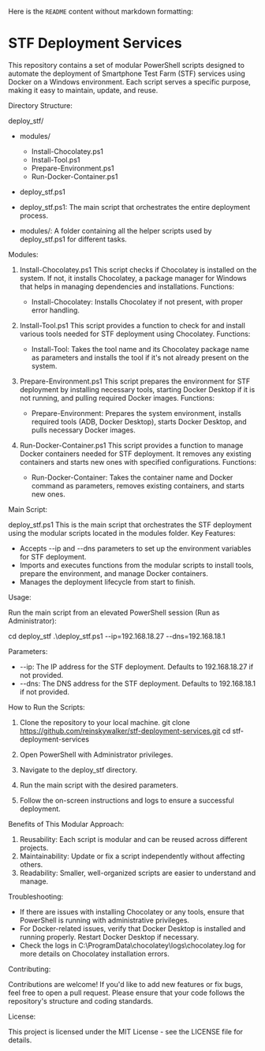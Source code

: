 Here is the `README` content without markdown formatting:

# STF Deployment Services

This repository contains a set of modular PowerShell scripts designed to automate the deployment of Smartphone Test Farm (STF) services using Docker on a Windows environment. Each script serves a specific purpose, making it easy to maintain, update, and reuse.

Directory Structure:

deploy_stf/
- modules/
  - Install-Chocolatey.ps1
  - Install-Tool.ps1
  - Prepare-Environment.ps1
  - Run-Docker-Container.ps1
- deploy_stf.ps1

- deploy_stf.ps1: The main script that orchestrates the entire deployment process.
- modules/: A folder containing all the helper scripts used by deploy_stf.ps1 for different tasks.

Modules:

1. Install-Chocolatey.ps1
   This script checks if Chocolatey is installed on the system. If not, it installs Chocolatey, a package manager for Windows that helps in managing dependencies and installations.
   Functions:
   - Install-Chocolatey: Installs Chocolatey if not present, with proper error handling.

2. Install-Tool.ps1
   This script provides a function to check for and install various tools needed for STF deployment using Chocolatey.
   Functions:
   - Install-Tool: Takes the tool name and its Chocolatey package name as parameters and installs the tool if it's not already present on the system.

3. Prepare-Environment.ps1
   This script prepares the environment for STF deployment by installing necessary tools, starting Docker Desktop if it is not running, and pulling required Docker images.
   Functions:
   - Prepare-Environment: Prepares the system environment, installs required tools (ADB, Docker Desktop), starts Docker Desktop, and pulls necessary Docker images.

4. Run-Docker-Container.ps1
   This script provides a function to manage Docker containers needed for STF deployment. It removes any existing containers and starts new ones with specified configurations.
   Functions:
   - Run-Docker-Container: Takes the container name and Docker command as parameters, removes existing containers, and starts new ones.

Main Script:

deploy_stf.ps1
This is the main script that orchestrates the STF deployment using the modular scripts located in the modules folder.
Key Features:
- Accepts --ip and --dns parameters to set up the environment variables for STF deployment.
- Imports and executes functions from the modular scripts to install tools, prepare the environment, and manage Docker containers.
- Manages the deployment lifecycle from start to finish.

Usage:

Run the main script from an elevated PowerShell session (Run as Administrator):

cd deploy_stf
.\deploy_stf.ps1 --ip=192.168.18.27 --dns=192.168.18.1

Parameters:
- --ip: The IP address for the STF deployment. Defaults to 192.168.18.27 if not provided.
- --dns: The DNS address for the STF deployment. Defaults to 192.168.18.1 if not provided.

How to Run the Scripts:

1. Clone the repository to your local machine.
   git clone https://github.com/reinskywalker/stf-deployment-services.git
   cd stf-deployment-services

2. Open PowerShell with Administrator privileges.

3. Navigate to the deploy_stf directory.

4. Run the main script with the desired parameters.

5. Follow the on-screen instructions and logs to ensure a successful deployment.

Benefits of This Modular Approach:

1. Reusability: Each script is modular and can be reused across different projects.
2. Maintainability: Update or fix a script independently without affecting others.
3. Readability: Smaller, well-organized scripts are easier to understand and manage.

Troubleshooting:

- If there are issues with installing Chocolatey or any tools, ensure that PowerShell is running with administrative privileges.
- For Docker-related issues, verify that Docker Desktop is installed and running properly. Restart Docker Desktop if necessary.
- Check the logs in C:\ProgramData\chocolatey\logs\chocolatey.log for more details on Chocolatey installation errors.

Contributing:

Contributions are welcome! If you'd like to add new features or fix bugs, feel free to open a pull request. Please ensure that your code follows the repository's structure and coding standards.

License:

This project is licensed under the MIT License - see the LICENSE file for details.